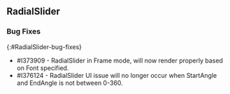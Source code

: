 ## RadialSlider

### Bug Fixes
{:#RadialSlider-bug-fixes}

* \#I373909 - RadialSlider in Frame mode, will now render properly based on Font specified.
* \#I376124 - RadialSlider UI issue will no longer occur when StartAngle and EndAngle is not between 0-360.
